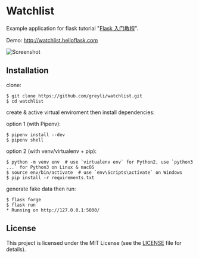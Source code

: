 # Watchlist

Example application for flask tutorial "[Flask 入门教程](http://helloflask.com/tutorial)".

Demo: http://watchlist.helloflask.com

![Screenshot](http://helloflask.com/screenshots/watchlist.png)

## Installation

clone:
```
$ git clone https://github.com/greyli/watchlist.git
$ cd watchlist
```
create & active virtual enviroment then install dependencies:

option 1 (with Pipenv):
```
$ pipenv install --dev
$ pipenv shell
```

option 2 (with venv/virtualenv + pip):
```
$ python -m venv env  # use `virtualenv env` for Python2, use `python3 ...` for Python3 on Linux & macOS
$ source env/bin/activate  # use `env\Scripts\activate` on Windows
$ pip install -r requirements.txt
```

generate fake data then run:
```
$ flask forge
$ flask run
* Running on http://127.0.0.1:5000/
```

## License

This project is licensed under the MIT License (see the
[LICENSE](LICENSE) file for details).
